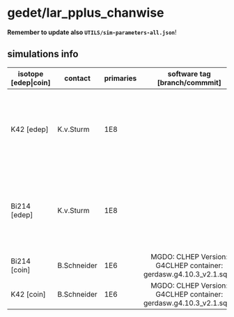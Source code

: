 # gedet/lar_pplus_chanwise
**Remember to update also `UTILS/sim-parameters-all.json`**!

## simulations info

| isotope \[edep\|coin\] | contact   | primaries | software tag \[branch/commmit\]  | notes            |
| ---------------------- | --------- | --------- | :------------------------------: | ---------------- |
|  K42 \[edep\]          | K.v.Sturm | 1E8       |                                  | Events simulated homogeneously in the simulated lar volume, if you add all channels you get 1E8 primaries |
|  Bi214 \[edep\]        | K.v.Sturm | 1E8       |                                  | Events simulated homogeneously in the simulated lar volume, if you add all channels you get 1E8 primaries |
|  Bi214 \[coin\]        | B.Schneider| 1E6      | MGDO: CLHEP Version: G4CLHEP container: gerdasw.g4.10.3_v2.1.sqsh | 1E6 primaries per channel | |
|  K42 \[coin\]          | B.Schneider| 1E6      | MGDO: CLHEP Version: G4CLHEP container: gerdasw.g4.10.3_v2.1.sqsh | 1E6 primaries per channel | |
